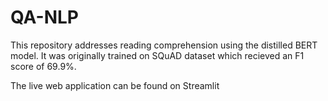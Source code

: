 # QA-NLP

This repository addresses reading comprehension using the distilled BERT model. It was originally trained on SQuAD dataset which recieved an F1 score of 69.9%.

The live web application can be found on Streamlit
